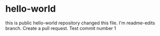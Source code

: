 # hello-world
this is public hello-world repository
changed this file.
I'm readme-edits branch.
Create a pull request.
Test commit number 1
